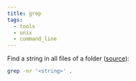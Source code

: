```yaml
---
title: grep
tags:
  - tools
  - unix
  - command_line
---
```


Find a string in all files of a folder ([source](https://stackoverflow.com/a/13908492/147507)):

```bash
grep -nr '<string>' .
```


